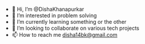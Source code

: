 - 👋 Hi, I’m @DishaKhanapurkar
- 👀 I’m interested in problem solving
- 🌱 I’m currently learning something or the other
- 💞️ I’m looking to collaborate on various tech projects
- 📫 How to reach me disha14bk@gmail.com

<!---
DishaKhanapurkar/DishaKhanapurkar is a ✨ special ✨ repository because its `README.md` (this file) appears on your GitHub profile.
You can click the Preview link to take a look at your changes.
--->
